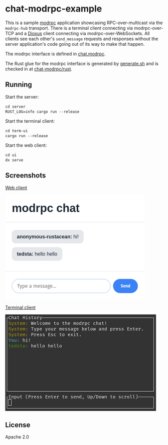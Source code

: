 # chat-modrpc-example

This is a sample [modrpc](https://github.com/modrpc-org/modrpc) application showcasing RPC-over-multicast via the `modrpc-hub` transport. There is a terminal client connecting via modrpc-over-TCP and a [Dioxus](https://github.com/DioxusLabs/dioxus) client connecting via modrpc-over-WebSockets. All clients see each other's `send_message` requests and responses without the server application's code going out of its way to make that happen.

The modrpc interface is defined in [chat.modrpc](./chat.modrpc).

The Rust glue for the modrpc interface is generated by [generate.sh](./generate.sh) and is checked in at [chat-modrpc/rust](./chat-modrpc/rust).

## Running

Start the server:
```
cd server
RUST_LOG=info cargo run --release
```

Start the terminal client:
```
cd term-ui
cargo run --release
```

Start the web client:
```
cd ui
dx serve
```

## Screenshots

[Web client](./ui/src/main.rs)

![](./images/modrpc-chat-web.png)

[Terminal client](./term-ui/src/main.rs)

![](./images/modrpc-chat-terminal.png)

## License

Apache 2.0
